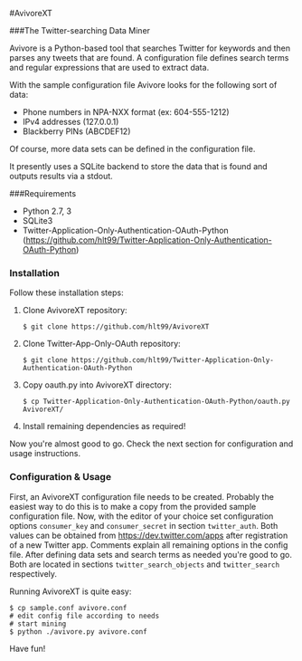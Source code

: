 #AvivoreXT

###The Twitter-searching Data Miner

Avivore is a Python-based tool that searches Twitter for keywords and then
parses any tweets that are found. A configuration file defines search terms and
regular expressions that are used to extract data.

With the sample configuration file Avivore looks for the following sort of data:

* Phone numbers in NPA-NXX format (ex: 604-555-1212)
* IPv4 addresses (127.0.0.1)
* Blackberry PINs (ABCDEF12)

Of course, more data sets can be defined in the configuration file.

It presently uses a SQLite backend to store the data that is found and outputs
results via a stdout.


###Requirements

* Python 2.7, 3
* SQLite3
* Twitter-Application-Only-Authentication-OAuth-Python  
(https://github.com/hlt99/Twitter-Application-Only-Authentication-OAuth-Python)


### Installation

Follow these installation steps:

1.	Clone AvivoreXT repository:  
  
		$ git clone https://github.com/hlt99/AvivoreXT

2.	Clone Twitter-App-Only-OAuth repository:  
  
		$ git clone https://github.com/hlt99/Twitter-Application-Only-Authentication-OAuth-Python

3.	Copy oauth.py into AvivoreXT directory:  
  
		$ cp Twitter-Application-Only-Authentication-OAuth-Python/oauth.py AvivoreXT/

4.	Install remaining dependencies as required!

Now you're almost good to go. Check the next section for configuration and
usage instructions.


### Configuration & Usage

First, an AvivoreXT configuration file needs to be created. Probably the easiest
way to do this is to make a copy from the provided sample configuration file.
Now, with the editor of your choice set configuration options `consumer_key`
and `consumer_secret` in section `twitter_auth`. Both values can be obtained
from https://dev.twitter.com/apps after registration of a new Twitter app.
Comments explain all remaining options in the config file. After defining data
sets and search terms as needed you're good to go. Both are located in sections
`twitter_search_objects` and `twitter_search` respectively.

Running AvivoreXT is quite easy:

	$ cp sample.conf avivore.conf
	# edit config file according to needs
	# start mining
	$ python ./avivore.py avivore.conf

Have fun!
